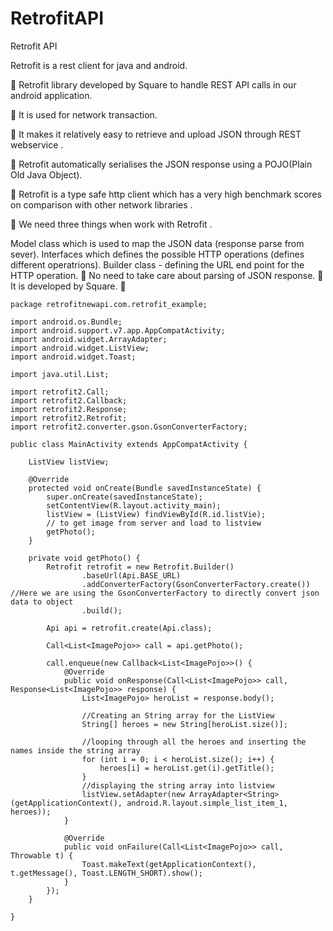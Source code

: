 # RetrofitAPI
Retrofit API


Retrofit is a rest client for java and android.

 Retrofit library developed by Square to handle REST API calls in our android application.

 It is used for network transaction.

 It makes it relatively easy to retrieve and upload JSON through REST webservice .

 Retrofit automatically serialises the JSON response using a POJO(Plain Old Java Object).

 Retrofit is a type safe http client which has a very high benchmark scores on comparison with other network libraries .

 We need three things when work with Retrofit .

Model class which is used to map the JSON data (response parse from sever).
Interfaces which defines the possible HTTP operations (defines different operatrions).
Builder class - defining the URL end point for the HTTP operation.
 No need to take care about parsing of JSON response.  It is developed by Square. 

```
package retrofitnewapi.com.retrofit_example;

import android.os.Bundle;
import android.support.v7.app.AppCompatActivity;
import android.widget.ArrayAdapter;
import android.widget.ListView;
import android.widget.Toast;

import java.util.List;

import retrofit2.Call;
import retrofit2.Callback;
import retrofit2.Response;
import retrofit2.Retrofit;
import retrofit2.converter.gson.GsonConverterFactory;

public class MainActivity extends AppCompatActivity {

    ListView listView;

    @Override
    protected void onCreate(Bundle savedInstanceState) {
        super.onCreate(savedInstanceState);
        setContentView(R.layout.activity_main);
        listView = (ListView) findViewById(R.id.listVie);
        // to get image from server and load to listview
        getPhoto();
    }

    private void getPhoto() {
        Retrofit retrofit = new Retrofit.Builder()
                .baseUrl(Api.BASE_URL)
                .addConverterFactory(GsonConverterFactory.create()) //Here we are using the GsonConverterFactory to directly convert json data to object
                .build();

        Api api = retrofit.create(Api.class);

        Call<List<ImagePojo>> call = api.getPhoto();

        call.enqueue(new Callback<List<ImagePojo>>() {
            @Override
            public void onResponse(Call<List<ImagePojo>> call, Response<List<ImagePojo>> response) {
                List<ImagePojo> heroList = response.body();

                //Creating an String array for the ListView
                String[] heroes = new String[heroList.size()];

                //looping through all the heroes and inserting the names inside the string array
                for (int i = 0; i < heroList.size(); i++) {
                    heroes[i] = heroList.get(i).getTitle();
                }
                //displaying the string array into listview
                listView.setAdapter(new ArrayAdapter<String>(getApplicationContext(), android.R.layout.simple_list_item_1, heroes));
            }

            @Override
            public void onFailure(Call<List<ImagePojo>> call, Throwable t) {
                Toast.makeText(getApplicationContext(), t.getMessage(), Toast.LENGTH_SHORT).show();
            }
        });
    }

}
```
